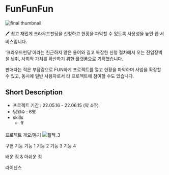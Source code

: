# FunFunFun
![final thumbnail](https://user-images.githubusercontent.com/98694227/184308585-76c372f8-034b-45d8-9107-b95c06f59a03.JPG)
<aside>
🖊️ 쉽고 재밌게 크라우드펀딩을 신청하고 현황을 파악할 수 있도록 사용성을 높인 웹 서비스입니다.

‘크라우드펀딩’이라는 친근하지 않은 용어와 길고 복잡한 신청 절차에서 오는 진입장벽을 낮춰, 사회적 가치를 확산하기 위한 플랫폼으로 기획했습니다. 

판매자는 적은 부담감으로 FUN하게 프로젝트를 열고 현황을 파악하며 사업을 확장할 수 있고, 동시에 일반 사용자로서 타 프로젝트에 참여할 수도 있습니다.
</aside>


## Short Description
* 프로젝트 기간  :  22.05.16 - 22.06.15 (약 4주)
* 팀원수 : 6명
* skills
  * ff

#### 


프로젝트 개요/동기
![플젝_3](https://user-images.githubusercontent.com/98694227/184304801-5c2cfb89-654e-49a0-926f-6067e89d7ac4.gif)



구현 기능
기능 1
기능 2
기능 3
기능 4

배운 점 & 아쉬운 점

라이센스
